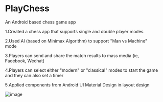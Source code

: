 # PlayChess
An Android based chess game app

1.Created a chess app that supports single and double player modes

2.Used AI (based on Minimax Algorithm) to support "Man vs Machine" mode

3.Players can send and share the match results to mass media (ie, Facebook, Wechat)

4.Players can select either "modern" or "classical" modes to start the game and they can also set a timer

5.Applied components from Android UI Material Design in layout design

![image](https://user-images.githubusercontent.com/47721874/76487868-cd3fcc80-63f1-11ea-81b5-64278fed9c29.png)

